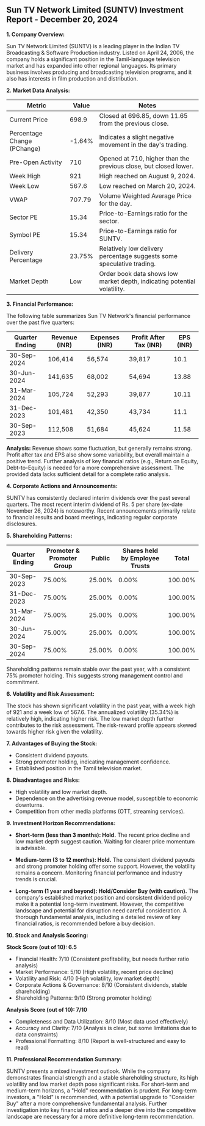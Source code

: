 ## Sun TV Network Limited (SUNTV) Investment Report - December 20, 2024

**1. Company Overview:**

Sun TV Network Limited (SUNTV) is a leading player in the Indian TV Broadcasting & Software Production industry.  Listed on April 24, 2006, the company holds a significant position in the Tamil-language television market and has expanded into other regional languages.  Its primary business involves producing and broadcasting television programs, and it also has interests in film production and distribution.

**2. Market Data Analysis:**

| Metric                     | Value          | Notes                                                              |
|-----------------------------|-----------------|----------------------------------------------------------------------|
| Current Price               | 698.9           | Closed at 696.85, down 11.65 from the previous close.                |
| Percentage Change (PChange) | -1.64%          | Indicates a slight negative movement in the day's trading.           |
| Pre-Open Activity          | 710             |  Opened at 710, higher than the previous close, but closed lower. |
| Week High                   | 921             | High reached on August 9, 2024.                                     |
| Week Low                    | 567.6           | Low reached on March 20, 2024.                                     |
| VWAP                        | 707.79          | Volume Weighted Average Price for the day.                           |
| Sector PE                   | 15.34           | Price-to-Earnings ratio for the sector.                             |
| Symbol PE                   | 15.34           | Price-to-Earnings ratio for SUNTV.                                 |
| Delivery Percentage         | 23.75%          | Relatively low delivery percentage suggests some speculative trading. |
| Market Depth                | Low              | Order book data shows low market depth, indicating potential volatility.|


**3. Financial Performance:**

The following table summarizes Sun TV Network's financial performance over the past five quarters:

| Quarter Ending      | Revenue (INR) | Expenses (INR) | Profit After Tax (INR) | EPS (INR) |
|----------------------|----------------|-----------------|------------------------|------------|
| 30-Sep-2024          | 106,414        | 56,574          | 39,817                  | 10.1       |
| 30-Jun-2024          | 141,635        | 68,002          | 54,694                  | 13.88      |
| 31-Mar-2024          | 105,724        | 52,293          | 39,877                  | 10.11      |
| 31-Dec-2023          | 101,481        | 42,350          | 43,734                  | 11.1       |
| 30-Sep-2023          | 112,508        | 51,684          | 45,624                  | 11.58      |


**Analysis:** Revenue shows some fluctuation, but generally remains strong. Profit after tax and EPS also show some variability, but overall maintain a positive trend.  Further analysis of key financial ratios (e.g., Return on Equity, Debt-to-Equity) is needed for a more comprehensive assessment.  The provided data lacks sufficient detail for a complete ratio analysis.

**4. Corporate Actions and Announcements:**

SUNTV has consistently declared interim dividends over the past several quarters.  The most recent interim dividend of Rs. 5 per share (ex-date November 26, 2024) is noteworthy.  Recent announcements primarily relate to financial results and board meetings, indicating regular corporate disclosures.

**5. Shareholding Patterns:**

| Quarter Ending | Promoter & Promoter Group | Public | Shares held by Employee Trusts | Total |
|-----------------|---------------------------|--------|-------------------------------|-------|
| 30-Sep-2023     | 75.00%                     | 25.00% | 0.00%                         | 100.00%|
| 31-Dec-2023     | 75.00%                     | 25.00% | 0.00%                         | 100.00%|
| 31-Mar-2024     | 75.00%                     | 25.00% | 0.00%                         | 100.00%|
| 30-Jun-2024     | 75.00%                     | 25.00% | 0.00%                         | 100.00%|
| 30-Sep-2024     | 75.00%                     | 25.00% | 0.00%                         | 100.00%|

Shareholding patterns remain stable over the past year, with a consistent 75% promoter holding. This suggests strong management control and commitment.

**6. Volatility and Risk Assessment:**

The stock has shown significant volatility in the past year, with a week high of 921 and a week low of 567.6. The annualized volatility (35.34%) is relatively high, indicating higher risk.  The low market depth further contributes to the risk assessment.  The risk-reward profile appears skewed towards higher risk given the volatility.

**7. Advantages of Buying the Stock:**

* Consistent dividend payouts.
* Strong promoter holding, indicating management confidence.
* Established position in the Tamil television market.

**8. Disadvantages and Risks:**

* High volatility and low market depth.
* Dependence on the advertising revenue model, susceptible to economic downturns.
* Competition from other media platforms (OTT, streaming services).

**9. Investment Horizon Recommendations:**

* **Short-term (less than 3 months): Hold.** The recent price decline and low market depth suggest caution.  Waiting for clearer price momentum is advisable.

* **Medium-term (3 to 12 months): Hold.**  The consistent dividend payouts and strong promoter holding offer some support. However, the volatility remains a concern.  Monitoring financial performance and industry trends is crucial.

* **Long-term (1 year and beyond): Hold/Consider Buy (with caution).**  The company's established market position and consistent dividend policy make it a potential long-term investment. However, the competitive landscape and potential for disruption need careful consideration.  A thorough fundamental analysis, including a detailed review of key financial ratios, is recommended before a buy decision.


**10. Stock and Analysis Scoring:**

**Stock Score (out of 10): 6.5**

* Financial Health: 7/10 (Consistent profitability, but needs further ratio analysis)
* Market Performance: 5/10 (High volatility, recent price decline)
* Volatility and Risk: 4/10 (High volatility, low market depth)
* Corporate Actions & Governance: 8/10 (Consistent dividends, stable shareholding)
* Shareholding Patterns: 9/10 (Strong promoter holding)

**Analysis Score (out of 10): 7/10**

* Completeness and Data Utilization: 8/10 (Most data used effectively)
* Accuracy and Clarity: 7/10 (Analysis is clear, but some limitations due to data constraints)
* Professional Formatting: 8/10 (Report is well-structured and easy to read)


**11. Professional Recommendation Summary:**

SUNTV presents a mixed investment outlook. While the company demonstrates financial strength and a stable shareholding structure, its high volatility and low market depth pose significant risks.  For short-term and medium-term horizons, a "Hold" recommendation is prudent.  For long-term investors, a "Hold" is recommended, with a potential upgrade to "Consider Buy" after a more comprehensive fundamental analysis.  Further investigation into key financial ratios and a deeper dive into the competitive landscape are necessary for a more definitive long-term recommendation.
